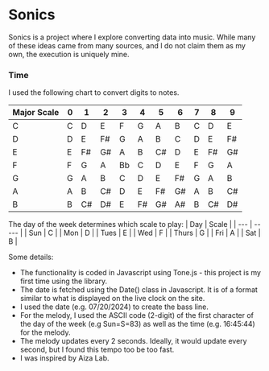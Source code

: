 # Sonics
Sonics is a project where I explore converting data into music. While many of these ideas came from many sources, and I do not claim them as my own, the execution is uniquely mine. 

### Time 
I used the following chart to convert digits to notes.

| Major Scale  | 0 |  1 |  2 |  3 |  4 |  5 |  6 | 7 | 8 | 9 |
| ----------- | ---- |---- |---- |---- |---- |---- |---- |---- |- |-- |
| C  | C | D | E | F | G | A | B | C | D |E |
| D  | D | E | F# | G | A | B | C | D | E | F# |
| E  | E | F# | G# | A | B | C# | D | E | F# | G# |
| F  | F | G | A | Bb | C | D | E | F | G | A | 
| G  | G | A | B | C | D | E | F# | G | A | B |
| A  | A | B | C# | D | E | F# | G# | A | B | C# |
| B  | B | C# | D# | E | F# | G# | A# | B | C# | D# |

The day of the week determines which scale to play: 
| Day | Scale | 
| --- | ----- | 
| Sun | C | 
| Mon | D | 
| Tues | E | 
| Wed | F | 
| Thurs | G | 
| Fri | A | 
| Sat | B | 

Some details:
* The functionality is coded in Javascript using Tone.js - this project is my first time using the library. 
* The date is fetched using the Date() class in Javascript. It is of a format similar to what is displayed on the live clock on the site.
* I used the date (e.g. 07/20/2024) to create the bass line. 
* For the melody, I used the ASCII code (2-digit) of the first character of the day of the week (e.g Sun=S=83) as well as the time (e.g. 16:45:44) for the melody. 
* The melody updates every 2 seconds. Ideally, it would update every second, but I found this tempo too be too fast. 
* I was inspired by Aiza Lab.